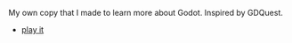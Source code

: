My own copy that I made to learn more about Godot. Inspired by GDQuest.

* [play it](https://sandramoen.itch.io/asteroids)
